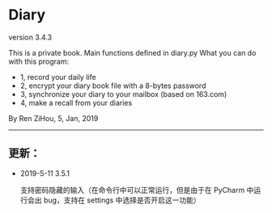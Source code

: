 # Diary
version 3.4.3

This is a private book.
Main functions defined in diary.py
What you can do with this program:
* 1, record your daily life
* 2, encrypt your diary book file with a 8-bytes password
* 3, synchronize your diary to your mailbox (based on 163.com)
* 4, make a recall from your diaries

By Ren ZiHou, 5, Jan, 2019

***

## 更新：

* 2019-5-11 3.5.1

	支持密码隐藏的输入（在命令行中可以正常运行，但是由于在 PyCharm 中运行会出 bug，支持在 settings 中选择是否开启这一功能）